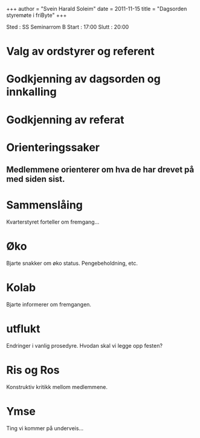 +++
author = "Svein Harald Soleim"
date = 2011-11-15
title = "Dagsorden styremøte i friByte"
+++

Sted : SS Seminarrom B Start : 17:00 Slutt : 20:00

# Valg av ordstyrer og referent

# Godkjenning av dagsorden og innkalling

# Godkjenning av referat

# Orienteringssaker

## Medlemmene orienterer om hva de har drevet på med siden sist.

# Sammenslåing

Kvarterstyret forteller om fremgang...

# Øko

Bjarte snakker om øko status. Pengebeholdning, etc.

# Kolab

Bjarte informerer om fremgangen.

# utflukt

Endringer i vanlig prosedyre. Hvodan skal vi legge opp festen?

# Ris og Ros

Konstruktiv kritikk mellom medlemmene.

# Ymse

Ting vi kommer på underveis\...
